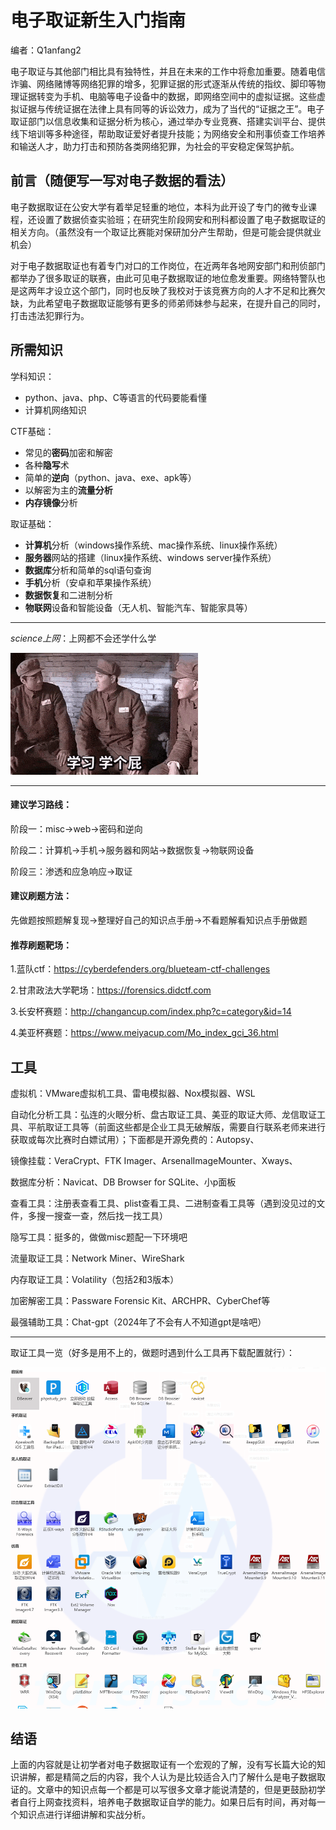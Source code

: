 # 电子取证新生入门指南

编者：Q1anfang2

​		电子取证与其他部门相比具有独特性，并且在未来的工作中将愈加重要。随着电信诈骗、网络赌博等网络犯罪的增多，犯罪证据的形式逐渐从传统的指纹、脚印等物理证据转变为手机、电脑等电子设备中的数据，即网络空间中的虚拟证据。这些虚拟证据与传统证据在法律上具有同等的诉讼效力，成为了当代的“证据之王”。电子取证部门以信息收集和证据分析为核心，通过举办专业竞赛、搭建实训平台、提供线下培训等多种途径，帮助取证爱好者提升技能；为网络安全和刑事侦查工作培养和输送人才，助力打击和预防各类网络犯罪，为社会的平安稳定保驾护航。

## 前言（随便写一写对电子数据的看法）

​		电子数据取证在公安大学有着举足轻重的地位，本科为此开设了专门的微专业课程，还设置了数据侦查实验班；在研究生阶段网安和刑科都设置了电子数据取证的相关方向。（虽然没有一个取证比赛能对保研加分产生帮助，但是可能会提供就业机会）

​		对于电子数据取证也有着专门对口的工作岗位，在近两年各地网安部门和刑侦部门都举办了很多取证的联赛，由此可见电子数据取证的地位愈发重要。网络特警队也是这两年才设立这个部门，同时也反映了我校对于该竞赛方向的人才不足和比赛欠缺，为此希望电子数据取证能够有更多的师弟师妹参与起来，在提升自己的同时，打击违法犯罪行为。

## 所需知识

学科知识：

- python、java、php、C等语言的代码要能看懂
- 计算机网络知识

CTF基础：

- 常见的**密码**加密和解密
- 各种**隐写**术
- 简单的**逆向**（python、java、exe、apk等）
- 以解密为主的**流量分析**
- **内存镜像**分析

取证基础：

- **计算机**分析（windows操作系统、mac操作系统、linux操作系统）
- **服务器**网站的搭建（linux操作系统、windows server操作系统）
- **数据库**分析和简单的sql语句查询
- **手机**分析（安卓和苹果操作系统）
- **数据恢复**和二进制分析
- **物联网**设备和智能设备（无人机、智能汽车、智能家具等）

---

*science上网*：上网都不会还学什么学



![562a74b1962e45e3776cd00f24c97097](./电子数据取证入门指南.assets/562a74b1962e45e3776cd00f24c97097.gif)

---



#### 建议学习路线：

阶段一：misc->web->密码和逆向

阶段二：计算机->手机->服务器和网站->数据恢复->物联网设备

阶段三：渗透和应急响应->取证

#### 建议刷题方法：

先做题按照题解复现->整理好自己的知识点手册->不看题解看知识点手册做题

#### 推荐刷题靶场：

1.蓝队ctf：https://cyberdefenders.org/blueteam-ctf-challenges

2.甘肃政法大学靶场：https://forensics.didctf.com

3.长安杯赛题：http://changancup.com/index.php?c=category&id=14

4.美亚杯赛题：https://www.meiyacup.com/Mo_index_gci_36.html

## 工具

虚拟机：VMware虚拟机工具、雷电模拟器、Nox模拟器、WSL

自动化分析工具：弘连的火眼分析、盘古取证工具、美亚的取证大师、龙信取证工具、平航取证工具等（前面这些都是企业工具无破解版，需要自行联系老师来进行获取或每次比赛时白嫖试用）；下面都是开源免费的：Autopsy、

镜像挂载：VeraCrypt、FTK Imager、ArsenalImageMounter、Xways、

数据库分析：Navicat、DB Browser for SQLite、小p面板

查看工具：注册表查看工具、plist查看工具、二进制查看工具等（遇到没见过的文件，多搜一搜查一查，然后找一找工具）

隐写工具：挺多的，做做misc题配一下环境吧

流量取证工具：Network Miner、WireShark

内存取证工具：Volatility（包括2和3版本）

加密解密工具：Passware Forensic Kit、ARCHPR、CyberChef等

最强辅助工具：Chat-gpt（2024年了不会有人不知道gpt是啥吧）

---

取证工具一览（好多是用不上的，做题时遇到什么工具再下载配置就行）：

![image-20241008091024173](./电子数据取证入门指南.assets/image-20241008091024173.png)



## 结语

​		上面的内容就是让初学者对电子数据取证有一个宏观的了解，没有写长篇大论的知识讲解，都是精简之后的内容，我个人认为是比较适合入门了解什么是电子数据取证的。文章中的知识点每一个都是可以写很多文章才能说清楚的，但是更鼓励初学者自行上网查找资料，培养电子数据取证自学的能力。如果日后有时间，再对每一个知识点进行详细讲解和实战分析。









